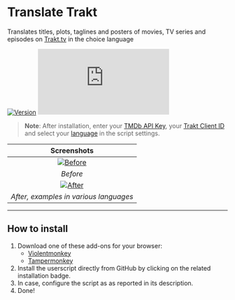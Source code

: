 # Translate Trakt

Translates titles, plots, taglines and posters of movies, TV series and episodes on [Trakt.tv](https://trakt.tv/) in the choice language

[![Version](https://img.shields.io/endpoint?url=https://runkit.io/ifelix18/userscript-version/branches/master/iFelix18/Trakt-Userscripts/master/userscripts/meta/translate-trakt.meta.js&style=flat-square)](#translate-trakt)
[![Size](https://img.shields.io/github/size/iFelix18/Trakt-Userscripts/userscripts/translate-trakt.user.js?style=flat-square)](#translate-trakt)

>**Note**: After installation, enter your [TMDb API Key](https://developers.themoviedb.org/3/), your [Trakt Client ID](https://trakt.tv/oauth/applications/new) and select your [language](https://developers.themoviedb.org/3/configuration/get-primary-translations) in the script settings.

|                               Screenshots                               |
| :---------------------------------------------------------------------: |
| [![Before](https://i.imgur.com/ZWn3VJe.png "Before")](#translate-trakt) |
|                                _Before_                                 |
|  [![After](https://i.imgur.com/KuKI4Pt.gif "After")](#translate-trakt)  |
|                 _After, examples in various languages_                  |

---

## How to install

1. Download one of these add-ons for your browser:
    * [Violentmonkey](https://violentmonkey.github.io/)
    * [Tampermonkey](https://www.tampermonkey.net/)
2. Install the userscript directly from GitHub by clicking on the related installation badge.
3. In case, configure the script as as reported in its description.
4. Done!
